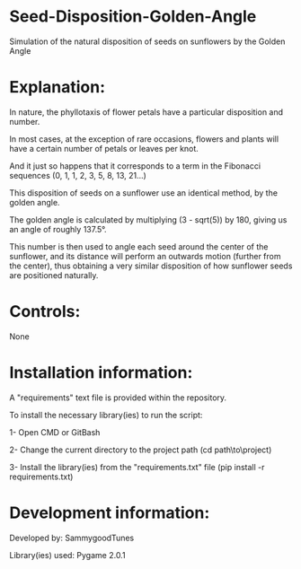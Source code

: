 # Seed-Disposition-Golden-Angle
Simulation of the natural disposition of seeds on sunflowers by the Golden Angle

Explanation:
===================

In nature, the phyllotaxis of flower petals have a particular disposition and number.


In most cases, at the exception of rare occasions, flowers and plants will have a certain number of petals or leaves per knot.


And it just so happens that it corresponds to a term in the Fibonacci sequences (0, 1, 1, 2, 3, 5, 8, 13, 21...)


This disposition of seeds on a sunflower use an identical method, by the golden angle.


The golden angle is calculated by multiplying (3 - sqrt(5)) by 180, giving us an angle of roughly 137.5°.


This number is then used to angle each seed around the center of the sunflower, and its distance will perform an outwards motion (further from the center), thus obtaining a very similar disposition of how sunflower seeds are positioned naturally.


Controls:
===================

None


Installation information:
===================

A "requirements" text file is provided within the repository.


To install the necessary library(ies) to run the script:

1- Open CMD or GitBash


2- Change the current directory to the project path (cd path\\to\\project)


3- Install the library(ies) from the "requirements.txt" file (pip install -r requirements.txt)


Development information:
===================

Developed by: SammygoodTunes


Library(ies) used: Pygame 2.0.1
